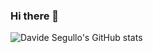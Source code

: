 ### Hi there 👋

![Davide Segullo's GitHub stats](https://github-readme-stats.vercel.app/api?username=DavideSegullo&show_icons=true&theme=radical)
<!--
**DavideSegullo/DavideSegullo** is a ✨ _special_ ✨ repository because its `README.md` (this file) appears on your GitHub profile.

Here are some ideas to get you started:

- 🔭 I’m currently working on ...
- 🌱 I’m currently learning ...
- 👯 I’m looking to collaborate on ...
- 🤔 I’m looking for help with ...
- 💬 Ask me about ...
- 📫 How to reach me: ...
- 😄 Pronouns: ...
- ⚡ Fun fact: ...
-->
